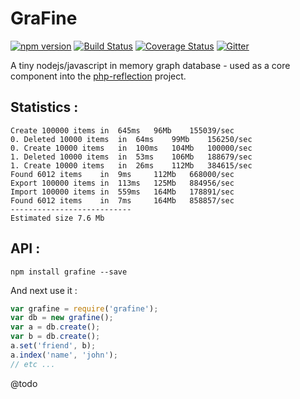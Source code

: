 # GraFine

[![npm version](https://badge.fury.io/js/grafine.svg)](https://www.npmjs.com/package/grafine)
[![Build Status](https://travis-ci.org/glayzzle/grafine.svg?branch=master)](https://travis-ci.org/glayzzle/grafine)
[![Coverage Status](https://coveralls.io/repos/github/glayzzle/grafine/badge.svg?branch=master)](https://coveralls.io/github/glayzzle/grafine?branch=master)
[![Gitter](https://img.shields.io/badge/GITTER-join%20chat-green.svg)](https://gitter.im/glayzzle/Lobby)

A tiny nodejs/javascript in memory graph database - used as a core component into
the [php-reflection](https://github.com/glayzzle/php-reflection) project.

## Statistics :

```
Create 100000 items	in	645ms 	96Mb	155039/sec
0. Deleted 10000 items	in	64ms 	99Mb	156250/sec
0. Create 10000 items	in	100ms 	104Mb	100000/sec
1. Deleted 10000 items	in	53ms 	106Mb	188679/sec
1. Create 10000 items	in	26ms 	112Mb	384615/sec
Found 6012 items	in	9ms 	112Mb	668000/sec
Export 100000 items	in	113ms 	125Mb	884956/sec
Import 100000 items	in	559ms 	164Mb	178891/sec
Found 6012 items	in	7ms 	164Mb	858857/sec
---------------------------
Estimated size 7.6 Mb
```

## API :

```
npm install grafine --save
```

And next use it :

```js
var grafine = require('grafine');
var db = new grafine();
var a = db.create();
var b = db.create();
a.set('friend', b);
a.index('name', 'john');
// etc ...
```

@todo
